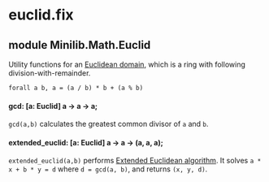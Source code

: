 # euclid.fix

## module Minilib.Math.Euclid

Utility functions for an [Euclidean domain](https://en.wikipedia.org/wiki/Euclidean_domain),
which is a ring with following division-with-remainder.
```
forall a b, a = (a / b) * b + (a % b)
```

#### gcd: [a: Euclid] a -> a -> a;

`gcd(a,b)` calculates the greatest common divisor of `a` and `b`.

#### extended_euclid: [a: Euclid] a -> a -> (a, a, a);

`extended_euclid(a,b)` performs
[Extended Euclidean algorithm](https://en.wikipedia.org/wiki/Extended_Euclidean_algorithm).
It solves `a * x + b * y = d` where `d = gcd(a, b)`,
and returns `(x, y, d)`.

